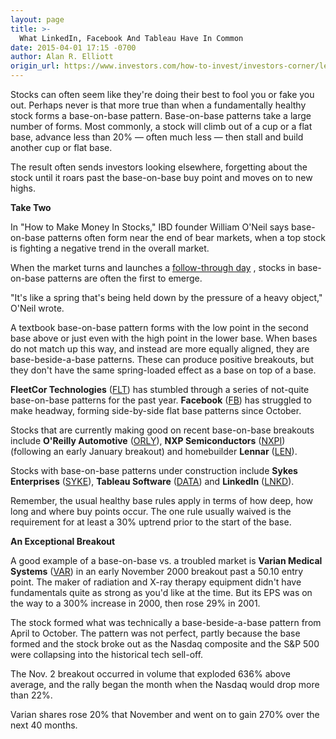```yaml
---
layout: page
title: >-
  What LinkedIn, Facebook And Tableau Have In Common
date: 2015-04-01 17:15 -0700
author: Alan R. Elliott
origin_url: https://www.investors.com/how-to-invest/investors-corner/learn-to-recognize-base-on-base-patterns/
---
```


Stocks can often seem like they're doing their best to fool you or fake you out. Perhaps never is that more true than when a fundamentally healthy stock forms a base-on-base pattern. Base-on-base patterns take a large number of forms. Most commonly, a stock will climb out of a cup or a flat base, advance less than 20% — often much less — then stall and build another cup or flat base.

The result often sends investors looking elsewhere, forgetting about the stock until it roars past the base-on-base buy point and moves on to new highs.

**Take Two**

In "How to Make Money In Stocks," IBD founder William O'Neil says base-on-base patterns often form near the end of bear markets, when a top stock is fighting a negative trend in the overall market.

When the market turns and launches a [follow-through day](http://education.investors.com/courselandingpage.aspx?id=735764) , stocks in base-on-base patterns are often the first to emerge.

"It's like a spring that's being held down by the pressure of a heavy object," O'Neil wrote.

A textbook base-on-base pattern forms with the low point in the second base above or just even with the high point in the lower base. When bases do not match up this way, and instead are more equally aligned, they are base-beside-a-base patterns. These can produce positive breakouts, but they don't have the same spring-loaded effect as a base on top of a base.

**FleetCor Technologies** ([FLT](https://research.investors.com/quote.aspx?symbol=FLT)) has stumbled through a series of not-quite base-on-base patterns for the past year. **Facebook** ([FB](https://research.investors.com/quote.aspx?symbol=FB)) has struggled to make headway, forming side-by-side flat base patterns since October.

Stocks that are currently making good on recent base-on-base breakouts include **O'Reilly Automotive** ([ORLY](https://research.investors.com/quote.aspx?symbol=ORLY)), **NXP Semiconductors** ([NXPI](https://research.investors.com/quote.aspx?symbol=NXPI)) (following an early January breakout) and homebuilder **Lennar** ([LEN](https://research.investors.com/quote.aspx?symbol=LEN)).

Stocks with base-on-base patterns under construction include **Sykes Enterprises** ([SYKE](https://research.investors.com/quote.aspx?symbol=SYKE)), **Tableau Software** ([DATA](https://research.investors.com/quote.aspx?symbol=DATA)) and **LinkedIn** ([LNKD](https://research.investors.com/quote.aspx?symbol=LNKD)).

Remember, the usual healthy base rules apply in terms of how deep, how long and where buy points occur. The one rule usually waived is the requirement for at least a 30% uptrend prior to the start of the base.

**An Exceptional Breakout**

A good example of a base-on-base vs. a troubled market is **Varian Medical Systems** ([VAR](https://research.investors.com/quote.aspx?symbol=VAR)) in an early November 2000 breakout past a 50.10 entry point. The maker of radiation and X-ray therapy equipment didn't have fundamentals quite as strong as you'd like at the time. But its EPS was on the way to a 300% increase in 2000, then rose 29% in 2001.

The stock formed what was technically a base-beside-a-base pattern from April to October. The pattern was not perfect, partly because the base formed and the stock broke out as the Nasdaq composite and the S&P 500 were collapsing into the historical tech sell-off.

The Nov. 2 breakout occurred in volume that exploded 636% above average, and the rally began the month when the Nasdaq would drop more than 22%.

Varian shares rose 20% that November and went on to gain 270% over the next 40 months.
